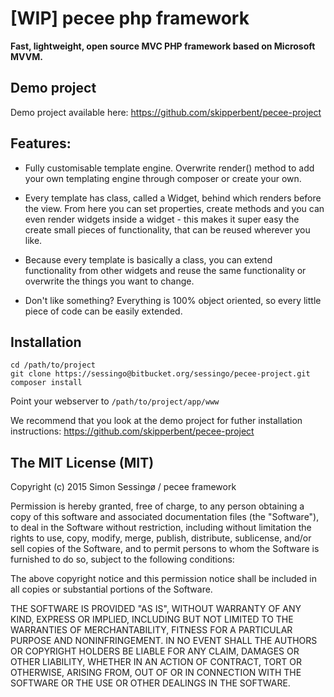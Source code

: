 # [WIP] pecee php framework

**Fast, lightweight, open source MVC PHP framework based on Microsoft MVVM.**

## Demo project

Demo project available here: https://github.com/skipperbent/pecee-project

## Features:

- Fully customisable template engine. Overwrite render() method to add your own templating engine through composer or create your own.

- Every template has class, called a Widget, behind which renders before the view. From here you can set properties, create methods and you can even render widgets inside a widget - this makes it super easy the create small pieces of functionality, that can be reused wherever you like.

- Because every template is basically a class, you can extend functionality from other widgets and reuse the same functionality or overwrite the things you want to change.

- Don't like something? Everything is 100% object oriented, so every little piece of code can be easily extended. 

## Installation

```
cd /path/to/project
git clone https://sessingo@bitbucket.org/sessingo/pecee-project.git
composer install
```

Point your webserver to ```/path/to/project/app/www```

We recommend that you look at the demo project for futher installation instructions:
https://github.com/skipperbent/pecee-project

## The MIT License (MIT)

Copyright (c) 2015 Simon Sessingø / pecee framework

Permission is hereby granted, free of charge, to any person obtaining a copy
of this software and associated documentation files (the "Software"), to deal
in the Software without restriction, including without limitation the rights
to use, copy, modify, merge, publish, distribute, sublicense, and/or sell
copies of the Software, and to permit persons to whom the Software is
furnished to do so, subject to the following conditions:

The above copyright notice and this permission notice shall be included in all
copies or substantial portions of the Software.

THE SOFTWARE IS PROVIDED "AS IS", WITHOUT WARRANTY OF ANY KIND, EXPRESS OR
IMPLIED, INCLUDING BUT NOT LIMITED TO THE WARRANTIES OF MERCHANTABILITY,
FITNESS FOR A PARTICULAR PURPOSE AND NONINFRINGEMENT. IN NO EVENT SHALL THE
AUTHORS OR COPYRIGHT HOLDERS BE LIABLE FOR ANY CLAIM, DAMAGES OR OTHER
LIABILITY, WHETHER IN AN ACTION OF CONTRACT, TORT OR OTHERWISE, ARISING FROM,
OUT OF OR IN CONNECTION WITH THE SOFTWARE OR THE USE OR OTHER DEALINGS IN THE
SOFTWARE.

